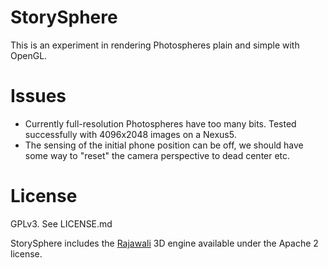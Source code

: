 # StorySphere

This is an experiment in rendering Photospheres plain and simple with OpenGL.


# Issues

+ Currently full-resolution Photospheres have too many bits. Tested successfully with 4096x2048 images on a Nexus5.
+ The sensing of the initial phone position can be off, we should have some way to "reset" the camera perspective to dead center etc.


# License

 GPLv3. See LICENSE.md

 StorySphere includes the [Rajawali](https://github.com/MasDennis/Rajawali) 3D engine available under the Apache 2 license.